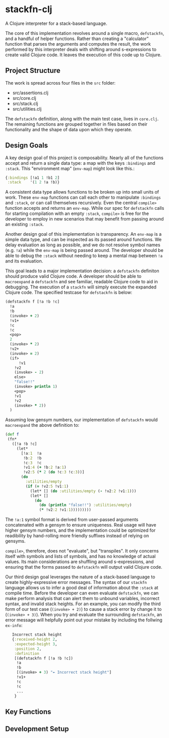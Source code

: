 # stackfn-clj
A Clojure interpreter for a stack-based language.

The core of this implementation revolves around a single macro, `defstackfn`, and a handful of helper functions. Rather than creating a "calculator" function that parses the arguments and computes the result, the work performed by this interpreter deals with shifting around s-expressions to create valid Clojure code. It leaves the execution of this code up to Clojure.

## Project Structure

The work is spread across four files in the `src` folder:

- src/assertions.clj  
- src/core.clj    
- src/stack.clj
- src/utilities.clj    

The `defstackfn` definition, along with the main test case, lives in `core.clj`. The remaining functions are grouped together in files based on their functionality and the shape of data upon which they operate.

## Design Goals

A key design goal of this project is composability. Nearly all of the functions accept and return a single data type: a map with the keys `:bindings` and `:stack`. This "environment map" (`env-map`) might look like this.:
```clj
{:bindings [!a1 1 !b1 2]
 :stack    '(1 2 !a !b)}
```

A consistent data type allows functions to be broken up into small units of work. These `env-map` functions can call each other to manipulate `:bindings` and `:stack`, or can call themselves recursively. Even the central `compile>` function accepts and returns an `env-map`. While our spec for `defstackfn` calls for starting compilation with an empty `:stack`, `compile>` is free for the developer to employ in new scenarios that may benefit from passing around an existing `:stack`.

Another design goal of this implementation is transparency. An `env-map` is a simple data type, and can be inspected as its passed around functions. We delay evaluation as long as possible, and we do not resolve symbol names (e.g. `!a`) while the `env-map` is being passed around. The developer should be able to debug the `:stack` without needing to keep a mental map between `!a` and its evaluation.

This goal leads to a major implementation decision: a `defstackfn` definiton should produce valid Clojure code. A developer should be able to `macroexpand` a `defstackfn` and see familiar, readable Clojure code to aid in debugging. The execution of a `stackfn` will simply execute the expanded Clojure code. The specified testcase for `defstackfn` is below:

```clj
(defstackfn f [!a !b !c]
  !a
  !b
  (invoke> + 2)
  !v1+
  !c
  !c
  <pop>
  2
  (invoke> * 2)
  !v2+
  (invoke> = 2)
  (if>
      !v1
    !v2
    (invoke> - 2)
    else>
    "false!!"
    (invoke> println 1)
    <pop>
    !v1
    !v2
    (invoke> * 2))
  )
```

Assuming low gensym numbers, our implementation of `defstackfn` would `macroexpand` the above definition to:

```clj
(def f
 (fn*
   ([!a !b !c]
     (let*
       [!a:1  !a
        !b:2  !b
        !c:3  !c
        !v1:4 (+ !b:2 !a:1)
        !v2:5 (* 2 (do !c:3 !c:3))]
       (do
         :utilities/empty
         (if (= !v2:5 !v1:1)
           (let* [] (do :utilities/empty (- !v2:2 !v1:1)))
           (let* []
             (do
               (do (println "false!!") :utilities/empty)
               (* !v2:2 !v1:1)))))))))
```

The `!a:1` symbol format is derived from user-passed arguments concatenated with a gensym to ensure uniqueness. Real usage will have higher gensym numbers, and the implementation could be optimized for readibility by hand-rolling more friendly suffixes instead of relying on gensyms.

`compile>`, therefore, does not "evaluate", but "transpiles". It only concerns itself with symbols and lists of symbols, and has no knowledge of actual values. Its main considerations are shuffling around s-expressions, and ensuring that the forms passed to `defstackfn` will output valid Clojure code.

Our third design goal leverages the nature of a stack-based language to create highly-expressive error messages. The syntax of our `stackfn` language allows us to infer a good deal of information about the `:stack` at compile time. Before the developer can even evaluate `defstackfn`, we can make perform analysis that can alert them to unbound variables, incorrect syntax, and invalid stack heights. For an example, you can modify the third form of our test case (`(invoke> + 2)`) to cause a stack error by change it to (`(invoke> + 3)`). When you try and evaluate the surrounding `defstackfn`, an error message will helpfully point out your mistake by including the follwing `ex-info`:

```clj
   Incorrect stack height
   {:received-height 2,
    :expected-height 3,
    :position 2,
    :definition
    [(defstackfn f [!a !b !c])
     !a
     !b
     [(invoke> + 3) "↞ Incorrect stack height"]
     !v1+
     !c
     !c
     ...
    }
```

## Key Functions

## Development Setup
